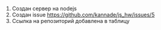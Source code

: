 1. Создан сервер на nodejs
2. Создан issue https://github.com/kannade/js_hw/issues/5
3. Ссылка на репозиторий добавлена в таблицу
